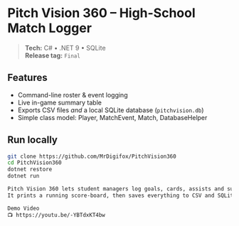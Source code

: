 # Pitch Vision 360 – High-School Match Logger

> **Tech:** C# • .NET 9 • SQLite  
> **Release tag:** `Final`

## Features
* Command-line roster & event logging
* Live in-game summary table
* Exports CSV files _and_ a local SQLite database (`pitchvision.db`)
* Simple class model: Player, MatchEvent, Match, DatabaseHelper

## Run locally
```bash
git clone https://github.com/MrDigifox/PitchVision360
cd PitchVision360
dotnet restore
dotnet run

Pitch Vision 360 lets student managers log goals, cards, assists and substitutions in real time.
It prints a running score-board, then saves everything to CSV and SQLite so coaches can analyze matches later.

Demo Video
📺 https://youtu.be/-YBTdxKT4bw
